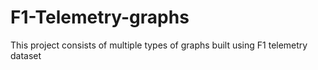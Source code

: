 # F1-Telemetry-graphs
This project consists of multiple types of graphs built using F1 telemetry dataset
